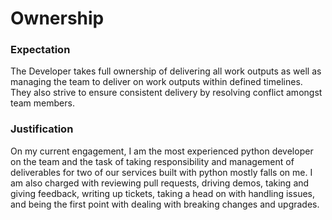 # Ownership

### Expectation
The Developer takes full ownership of delivering all work outputs as well as managing the team to deliver on work outputs within defined timelines. They also strive to ensure consistent delivery by resolving conflict amongst team members.

### Justification
On my current engagement, I am the most experienced python developer on the team and the task of taking responsibility and management of deliverables for two of our services built with python mostly falls on me. I am also charged with reviewing pull requests, driving demos, taking and giving feedback, writing up tickets, taking a head on with handling issues, and being the first point with dealing with breaking changes and upgrades. 
